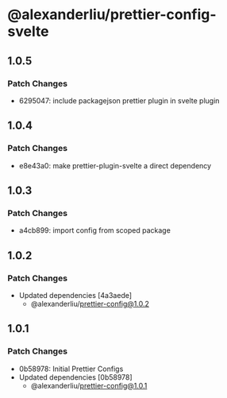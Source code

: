 # @alexanderliu/prettier-config-svelte

## 1.0.5

### Patch Changes

- 6295047: include packagejson prettier plugin in svelte plugin

## 1.0.4

### Patch Changes

- e8e43a0: make prettier-plugin-svelte a direct dependency

## 1.0.3

### Patch Changes

- a4cb899: import config from scoped package

## 1.0.2

### Patch Changes

- Updated dependencies [4a3aede]
  - @alexanderliu/prettier-config@1.0.2

## 1.0.1

### Patch Changes

- 0b58978: Initial Prettier Configs
- Updated dependencies [0b58978]
  - @alexanderliu/prettier-config@1.0.1
